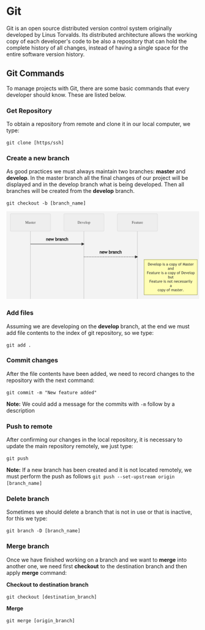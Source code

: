 # Git

Git is an open source distributed version control system originally developed by Linus Torvalds. Its distributed architecture allows the working copy of each developer's code to be also a repository that can hold the complete history of all changes, instead of having a single space for the entire software version history.

## Git Commands

To manage projects with Git, there are some basic commands that every developer should know. These are listed below.

### Get Repository

To obtain a repository from remote and clone it in our local computer, we type:

`git clone [https/ssh]`


### Create a new branch

As good practices we must always maintain two branches: **master** and **develop**. In the master branch all the final changes of our project will be displayed and in the develop branch what is being developed. Then all branches will be created from the **develop** branch.

`git checkout -b [branch_name]`

![alt text](./diag.png)
### Add files

Assuming we are developing on the **develop** branch, at the end we must add file contents to the index of git repository, so we type:

`git add .`

### Commit changes

After the file contents have been added, we need to record changes to the repository with the next command:

`git commit -m "New feature added"`

**Note:** We could add a message for the commits with `-m` follow by a description

### Push to remote

After confirming our changes in the local repository, it is necessary to update the main repository remotely, we just type:

`git push`

**Note:** If a new branch has been created and it is not located remotely, we must perform the push as follows `git push --set-upstream origin [branch_name]`

### Delete branch

Sometimes we should delete a branch that is not in use or that is inactive, for this we type:

`git branch -D [branch_name]`

### Merge branch

Once we have finished working on a branch and we want to **merge** into another one, we need first **checkout** to the destination branch and then apply **merge** command:

**Checkout to destination branch**

`git checkout [destination_branch]`

**Merge**

`git merge [origin_branch]`
